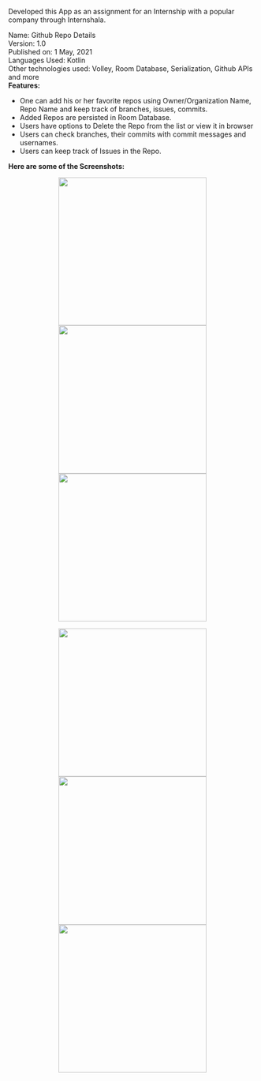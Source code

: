 Developed this App as an assignment for an Internship with a popular company through Internshala.<br>

Name: Github Repo Details<br>
Version: 1.0<br>
Published on: 1 May, 2021<br>
Languages Used: Kotlin<br>
Other technologies used: Volley, Room Database, Serialization, Github APIs and more<br>
<b>Features:</b>
- One can add his or her favorite repos using Owner/Organization Name, Repo Name and keep track of branches, issues, commits.
- Added Repos are persisted in Room Database.
- Users have options to Delete the Repo from the list or view it in browser
- Users can check branches, their commits with commit messages and usernames.
- Users can keep track of Issues in the Repo.

<b>Here are some of the Screenshots:</b>
<p align="center">
  <img src="https://github.com/JatinSinghroha/GithubRepoDetails/blob/assets/1.jpeg?raw=true" width="300" >
  <img src="https://github.com/JatinSinghroha/GithubRepoDetails/blob/assets/2.jpeg?raw=true" width="300">
  <img src="https://github.com/JatinSinghroha/GithubRepoDetails/blob/assets/3.jpeg?raw=true" width="300" >
</p>
<p align="center">
  <img src="https://github.com/JatinSinghroha/GithubRepoDetails/blob/assets/4.jpeg?raw=true" width="300">
  <img src="https://github.com/JatinSinghroha/GithubRepoDetails/blob/assets/5.jpeg?raw=true" width="300">
  <img src="https://github.com/JatinSinghroha/GithubRepoDetails/blob/assets/6.jpeg?raw=true" width="300" ">
</p>
